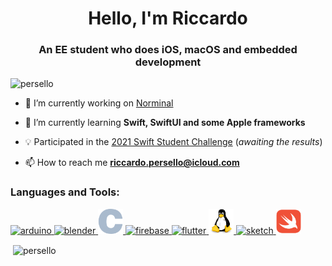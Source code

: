 <h1 align="center">Hello, I'm Riccardo</h1>
<h3 align="center">An EE student who does iOS, macOS and embedded development</h3>

<p align="left"> <img src="https://komarev.com/ghpvc/?username=persello&label=Profile%20views&color=0e75b6&style=plastic" alt="persello" /> </p>

- 🔭 I’m currently working on [Norminal](https://github.com/persello/norminal)

- 🌱 I’m currently learning **Swift, SwiftUI and some Apple frameworks**

- 💡 Participated in the [2021 Swift Student Challenge](https://github.com/persello/ssc21) (*awaiting the results*)

- 📫 How to reach me **riccardo.persello@icloud.com**


<h3 align="left">Languages and Tools:</h3>
<p align="left"> <a href="https://www.arduino.cc/" target="_blank"> <img src="https://cdn.worldvectorlogo.com/logos/arduino-1.svg" alt="arduino" width="40" height="40"/> </a> <a href="https://www.blender.org/" target="_blank"> <img src="https://download.blender.org/branding/community/blender_community_badge_white.svg" alt="blender" width="40" height="40"/> </a> <a href="https://www.cprogramming.com/" target="_blank"> <img src="https://raw.githubusercontent.com/devicons/devicon/master/icons/c/c-original.svg" alt="c" width="40" height="40"/> </a> <a href="https://firebase.google.com/" target="_blank"> <img src="https://www.vectorlogo.zone/logos/firebase/firebase-icon.svg" alt="firebase" width="40" height="40"/> </a> <a href="https://flutter.dev" target="_blank"> <img src="https://www.vectorlogo.zone/logos/flutterio/flutterio-icon.svg" alt="flutter" width="40" height="40"/> </a> <a href="https://www.linux.org/" target="_blank"> <img src="https://raw.githubusercontent.com/devicons/devicon/master/icons/linux/linux-original.svg" alt="linux" width="40" height="40"/> </a> <a href="https://www.sketch.com/" target="_blank"> <img src="https://www.vectorlogo.zone/logos/sketchapp/sketchapp-icon.svg" alt="sketch" width="40" height="40"/> </a> <a href="https://developer.apple.com/swift/" target="_blank"> <img src="https://raw.githubusercontent.com/devicons/devicon/master/icons/swift/swift-original.svg" alt="swift" width="40" height="40"/> </a> </p>

<p>&nbsp;<img align="center" src="https://github-readme-stats.vercel.app/api?username=persello&show_icons=true&theme=radical&bg_color=0e1116&hide_border=true&locale=en" alt="persello" /></p>

